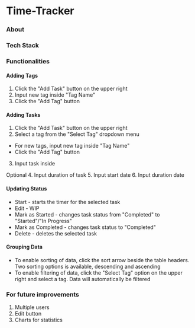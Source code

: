 # Time-Tracker
### About
### Tech Stack
### Functionalities
#### Adding Tags
1. Click the "Add Task" button on the upper right
2. Input new tag inside "Tag Name"
3. Click the "Add Tag" button

#### Adding Tasks
1. Click the "Add Task" button on the upper right
2. Select a tag from the "Select Tag" dropdown menu
  * For new tags, input new tag inside "Tag Name"
  * Click the "Add Tag" button
3. Input task inside 

Optional
4. Input duration of task
5. Input start date
6. Input duration date

#### Updating Status
* Start - starts the timer for the selected task
* Edit - WIP
* Mark as Started - changes task status from "Completed" to "Started"/"In Progress"
* Mark as Completed - changes task status to "Completed"
* Delete - deletes the selected task

#### Grouping Data
* To enable sorting of data, click the sort arrow beside the table headers. Two sorting options is available, descending and ascending
* To enable filtering of data, click the "Select Tag" option on the upper right and select a tag. Data will automatically be filtered

### For future improvements
1. Multiple users
2. Edit button
3. Charts for statistics
